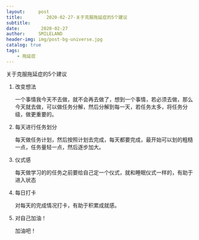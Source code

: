 ```yaml
---
layout:     post
title:         2020-02-27-关于克服拖延症的5个建议
subtitle:   
date:        2020-02-27
author:     SMILELAND
header-img: img/post-bg-universe.jpg
catalog: true
tags:
    - 拖延症
---
```


关于克服拖延症的5个建议

1. 改变想法

	一个事情我今天不去做，就不会再去做了，想到一个事情，若必须去做，那么今天就去做，可以做任务分解，然后分解到每一天，若任务太多，将任务分级，做更重要的。

2. 每天进行任务划分

	每天做任务计划，然后按照计划去完成，每天都要完成，最开始可以划的粗糙一点，任务量轻一点，然后逐步加大。

3. 仪式感

	每天做学习的的任务之前要给自己定一个仪式，就和睡眠仪式一样的，有助于进入状态

4. 每日打卡

	对每天的完成情况打卡，有助于积累成就感。

5. 对自己加油！

	加油吧！